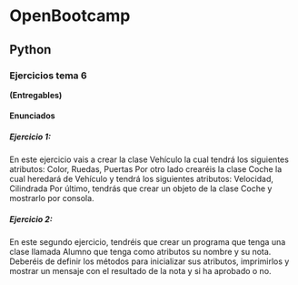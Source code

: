 # OpenBootcamp
## Python
### Ejercicios tema 6

**(Entregables)**

#### Enunciados 
##### Ejercicio 1:
En este ejercicio vais a crear la clase Vehículo la cual tendrá los siguientes atributos: Color, Ruedas, Puertas
Por otro lado crearéis la clase Coche la cual heredará de Vehículo y tendrá los siguientes atributos: Velocidad, Cilindrada
Por último, tendrás que crear un objeto de la clase Coche y mostrarlo por consola.

##### Ejercicio 2:
En este segundo ejercicio, tendréis que crear un programa que tenga una clase llamada Alumno que tenga como atributos su nombre y su nota. Deberéis de definir los métodos para inicializar sus atributos, imprimirlos y mostrar un mensaje con el resultado de la nota y si ha aprobado o no.
